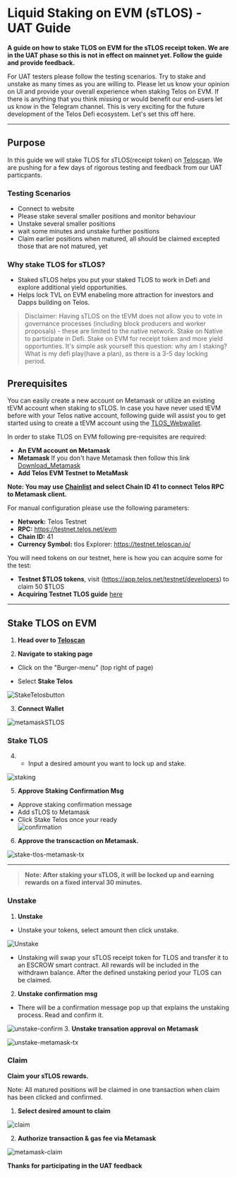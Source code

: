 # Liquid Staking on EVM (sTLOS) - UAT Guide

__A guide on how to stake TLOS on EVM for the sTLOS receipt token. We are in the UAT phase so this is not in effect on mainnet yet. Follow the guide and provide feedback.__

For UAT testers please follow the testing scenarios. Try to stake and unstake as many times as you are willing to. Please let us know your opinion on UI and provide your overall experience when staking Telos on EVM. If there is anything that you think missing or would benefit our end-users let us know in the Telegram channel. This is very exciting for the future development of the Telos Defi ecosystem. Let's set this off here. 

-------   --                    ------

## Purpose
In this guide we will stake TLOS for sTLOS(receipt token) on [Teloscan](http://teloscan.io). We are pushing for a few days of rigorous testing and feedback from our UAT particpants. 

### Testing Scenarios

- Connect to website
- Please stake several smaller positions and monitor behaviour
- Unstake several smaller positions
- wait some minutes and unstake further positions
- Claim earlier positions when matured, all should be claimed excepted those that are not matured, yet

### Why stake TLOS for sTLOS?
- Staked sTLOS helps you put your staked TLOS to work in Defi and explore additional yield opportunities.
- Helps lock TVL on EVM enabeling more attraction for investors and Dapps building on Telos. 

>   Disclaimer: Having sTLOS on the tEVM does not allow you to vote in governance processes (including block producers and worker proposals) - these are limited to the native network. Stake on Native to participate in Defi. Stake on EVM for receipt token and more yield opportunties. It's simple ask yourself this question: why am I staking? What is my defi play(have a plan), as there is a 3-5 day locking period.

## Prerequisites

You can easily create a new account on Metamask or utilize an existing tEVM account when staking to sTLOS. In case you have never used tEVM before with your Telos native account, following guide will assist you to get started using to create a tEVM account using the [TLOS_Webwallet](https://wallet.telos.net/). 

In order to stake TLOS on EVM following pre-requisites are required:

- **An EVM account on Metamask**
- **Metamask** If you don't have Metamask then follow this link [Download_Metamask](https://metamask.io/download/)
- **Add Telos EVM Testnet to MetaMask**

__Note: You may use [Chainlist](https://chainlist.org/) and select Chain ID 41 to connect Telos RPC to Metamask client.__

For manual configuration please use the following parameters:

- **Network:** Telos Testnet
- **RPC:** https://testnet.telos.net/evm
- **Chain ID:** 41
- **Currency Symbol:** tlos
Explorer: https://testnet.teloscan.io/

You will need tokens on our testnet, here is how you can acquire some for the test:

- **Testnet $TLOS tokens**, visit (https://app.telos.net/testnet/developers) to claim 50
 $TLOS
- **Acquiring Testnet TLOS guide** [here](https://docs.telos.net/quickstart/evm/testnet_tutorial)

------        ---           --------- 
## Stake TLOS on EVM

1. **Head over to [Teloscan](https://www.teloscan.io)**
 

2. **Navigate to staking page**

- Click on the "Burger-menu" (top right of page)

- Select **Stake Telos**

![StakeTelosbutton](/img/StakeTelosbutton.png)

3. **Connect Wallet**
 
![metamaskSTLOS](/img/metamaskSTLOS.png)


### Stake TLOS 

4. - Input a desired amount you want to lock up and stake.
 
 ![staking](/img/stake-on-evm.png)

5. **Approve Staking Confirmation Msg**

- Approve staking confirmation message
- Add sTLOS to Metamask
- Click Stake Telos once your ready   
![confirmation](/img/staking-confirmation.png)

6. **Approve the transcaction on Metamask.**

![stake-tlos-metamask-tx](/img/stake-tlos-metamask-tx.png)
-------        --                    ------ 
 > **Note: After staking your sTLOS, it will be locked up and earning rewards on a fixed interval 30 minutes.**
 
### Unstake
1. **Unstake**
- Unstake your tokens, select amount then click unstake.

![Unstake](/img/Unstake-tlos.png)
- Unstaking will swap your sTLOS receipt token for TLOS and transfer it to an ESCROW smart contract. All rewards will be included in the withdrawn balance. After the defined unstaking period your TLOS can be claimed.
2. **Unstake confirmation msg**
- There will be a confirmation message pop up that explains the unstaking process. Read and confirm it.
 
![unstake-confirm](/img/unstaking-confirmation.png)
3. **Unstake transation approval on Metamask**

![unstake-metamask-tx](/img/unstake-meta.png)

### Claim

**Claim your sTLOS rewards.**

Note: All matured positions will be claimed in one transaction when claim has been clicked and confirmed.

1. **Select desired amount to claim**

![claim](/img/Claim-TLOS.png)

2. **Authorize transaction & gas fee via Metamask**

![metamask-claim](/img/claim-TLOS-metamask.png)

**Thanks for participating in the UAT feedback**
